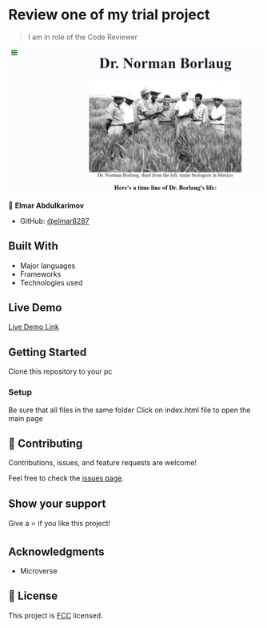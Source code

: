 # Review one of my trial project

> I am in role of the Code Reviewer

![screenshot](./scrnsht_trial_project.png)

👤 **Elmar Abdulkarimov**

- GitHub: [@elmar8287](https://github.com/elmar8287)

## Built With

- Major languages
- Frameworks
- Technologies used

## Live Demo

[Live Demo Link](https://elmar8287.github.io/trial-project/)

## Getting Started

Clone this repository to your pc

### Setup

Be sure that all files in the same folder
Click on index.html file to open the main page

## 🤝 Contributing

Contributions, issues, and feature requests are welcome!

Feel free to check the [issues page](../../issues/).

## Show your support

Give a ⭐️ if you like this project!

## Acknowledgments

- Microverse

## 📝 License

This project is [FCC](./license.txt) licensed.
